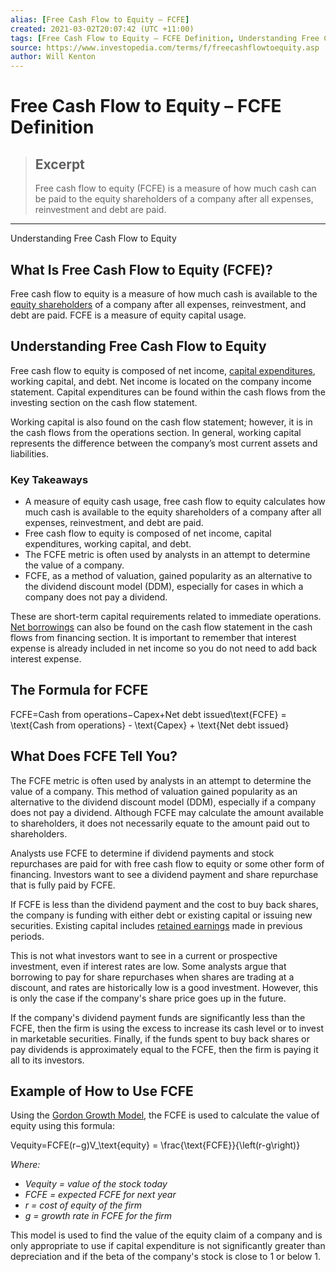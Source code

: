 ```yaml
---
alias: [Free Cash Flow to Equity – FCFE]
created: 2021-03-02T20:07:42 (UTC +11:00)
tags: [Free Cash Flow to Equity – FCFE Definition, Understanding Free Cash Flow to Equity]
source: https://www.investopedia.com/terms/f/freecashflowtoequity.asp
author: Will Kenton
---
```


# Free Cash Flow to Equity – FCFE Definition

> ## Excerpt
> Free cash flow to equity (FCFE) is a measure of how much cash can be paid to the equity shareholders of a company after all expenses, reinvestment and debt are paid.

---

Understanding Free Cash Flow to Equity
## What Is Free Cash Flow to Equity (FCFE)?

Free cash flow to equity is a measure of how much cash is available to the [equity shareholders](https://www.investopedia.com/ask/answers/070615/how-do-you-calculate-shareholder-equity.asp) of a company after all expenses, reinvestment, and debt are paid. FCFE is a measure of equity capital usage.

## Understanding Free Cash Flow to Equity

Free cash flow to equity is composed of net income, [capital expenditures](https://www.investopedia.com/terms/c/capitalexpenditure.asp), working capital, and debt. Net income is located on the company income statement. Capital expenditures can be found within the cash flows from the investing section on the cash flow statement.

Working capital is also found on the cash flow statement; however, it is in the cash flows from the operations section. In general, working capital represents the difference between the company’s most current assets and liabilities.

### Key Takeaways

-   A measure of equity cash usage, free cash flow to equity calculates how much cash is available to the equity shareholders of a company after all expenses, reinvestment, and debt are paid.
-   Free cash flow to equity is composed of net income, capital expenditures, working capital, and debt. 
-   The FCFE metric is often used by analysts in an attempt to determine the value of a company. 
-   FCFE, as a method of valuation, gained popularity as an alternative to the dividend discount model (DDM), especially for cases in which a company does not pay a dividend.

These are short-term capital requirements related to immediate operations. [Net borrowings](https://www.investopedia.com/terms/n/net-borrower.asp) can also be found on the cash flow statement in the cash flows from financing section. It is important to remember that interest expense is already included in net income so you do not need to add back interest expense.

## The Formula for FCFE

FCFE\=Cash from operations−Capex+Net debt issued\\text{FCFE} = \\text{Cash from operations} - \\text{Capex} + \\text{Net debt issued}

## What Does FCFE Tell You?

The FCFE metric is often used by analysts in an attempt to determine the value of a company. This method of valuation gained popularity as an alternative to the dividend discount model (DDM), especially if a company does not pay a dividend. Although FCFE may calculate the amount available to shareholders, it does not necessarily equate to the amount paid out to shareholders.

Analysts use FCFE to determine if dividend payments and stock repurchases are paid for with free cash flow to equity or some other form of financing. Investors want to see a dividend payment and share repurchase that is fully paid by FCFE.

If FCFE is less than the dividend payment and the cost to buy back shares, the company is funding with either debt or existing capital or issuing new securities. Existing capital includes [retained earnings](https://www.investopedia.com/terms/r/retainedearnings.asp) made in previous periods.

This is not what investors want to see in a current or prospective investment, even if interest rates are low. Some analysts argue that borrowing to pay for share repurchases when shares are trading at a discount, and rates are historically low is a good investment. However, this is only the case if the company's share price goes up in the future.

If the company's dividend payment funds are significantly less than the FCFE, then the firm is using the excess to increase its cash level or to invest in marketable securities. Finally, if the funds spent to buy back shares or pay dividends is approximately equal to the FCFE, then the firm is paying it all to its investors.

## Example of How to Use FCFE

Using the [Gordon Growth Model](https://www.investopedia.com/terms/g/gordongrowthmodel.asp), the FCFE is used to calculate the value of equity using this formula:

Vequity\=FCFE(r−g)V\_\\text{equity} = \\frac{\\text{FCFE}}{\\left(r-g\\right)}

_Where:_

-   _Vequity = value of the stock today_
-   _FCFE = expected FCFE for next year_
-   _r = cost of equity of the firm_
-   _g = growth rate in FCFE for the firm_

This model is used to find the value of the equity claim of a company and is only appropriate to use if capital expenditure is not significantly greater than depreciation and if the beta of the company's stock is close to 1 or below 1.
